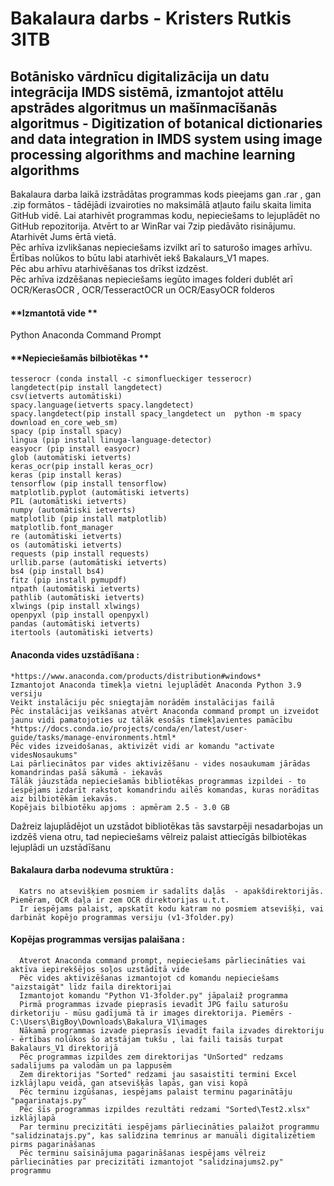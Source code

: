 # Bakalaura darbs - Kristers Rutkis 3ITB
## Botānisko vārdnīcu digitalizācija un datu integrācija IMDS sistēmā, izmantojot attēlu apstrādes algoritmus un mašīnmacīšanās algoritmus - Digitization of botanical dictionaries and data integration in IMDS system using image processing algorithms and machine learning algorithms

  Bakalaura darba laikā izstrādātas programmas kods pieejams gan .rar , gan .zip formātos - tādējādi izvairoties no maksimālā atļauto failu skaita limita GitHub vidē.
    Lai atarhivēt programmas kodu, nepieciešams to lejuplādēt no GitHub repozitorija. Atvērt to ar WinRar vai 7zip piedāvāto risinājumu. Atarhivēt Jums ērtā vietā.  
    Pēc arhīva izvlikšanas nepieciešams izvilkt arī to saturošo images arhīvu. Ērtības nolūkos to būtu labi atarhivēt iekš Bakalaurs_V1 mapes.  
    Pēc abu arhīvu atarhivēšanas tos drīkst izdzēst.  
    Pēc arhīva izdzēšanas nepieciešams iegūto images folderi dublēt arī OCR/KerasOCR , OCR/TesseractOCR un OCR/EasyOCR folderos  

#### **Izmantotā vide **
Python
Anaconda Command Prompt

  #### **Nepieciešamās bilbiotēkas **
    tesserocr (conda install -c simonflueckiger tesserocr)
    langdetect(pip install langdetect)
    csv(ietverts automātiski)
    spacy.language(ietverts spacy.langdetect)
    spacy.langdetect(pip install spacy_langdetect un  python -m spacy download en_core_web_sm)
    spacy (pip install spacy)
    lingua (pip install linuga-language-detector)
    easyocr (pip install easyocr)
    glob (automātiski ietverts)
    keras_ocr(pip install keras_ocr)
    keras (pip install keras)
    tensorflow (pip install tensorflow)
    matplotlib.pyplot (automātiski ietverts)
    PIL (automātiski ietverts)
    numpy (automātiski ietverts)
    matplotlib (pip install matplotlib)
    matplotlib.font_manager
    re (automātiski ietverts)
    os (automātiski ietverts)
    requests (pip install requests)
    urllib.parse (automātiski ietverts)
    bs4 (pip install bs4)
    fitz (pip install pymupdf)
    ntpath (automātiski ietverts)
    pathlib (automātiski ietverts)
    xlwings (pip install xlwings)
    openpyxl (pip install openpyxl)
    pandas (automātiski ietverts)
    itertools (automātiski ietverts)
  
  #### **Anaconda vides uzstādīšana :**
    *https://www.anaconda.com/products/distribution#windows*
    Izmantojot Anaconda tīmekļa vietni lejuplādēt Anaconda Python 3.9 versiju
    Veikt instalāciju pēc sniegtajām norādēm instalācijas failā
    Pēc instalācijas veikšanas atvērt Anaconda command prompt un izveidot jaunu vidi pamatojoties uz tālāk esošās tīmekļavientes pamācību
    *https://docs.conda.io/projects/conda/en/latest/user-guide/tasks/manage-environments.html*
    Pēc vides izveidošanas, aktivizēt vidi ar komandu "activate videsNosaukums"
    Lai pārliecinātos par vides aktivizēšanu - vides nosaukumam jārādas komandrindas pašā sākumā - iekavās
    Tālāk jāuzstāda nepieciešamās bibliotēkas programmas izpildei - to iespējams izdarīt rakstot komandrindu ailēs komandas, kuras norādītas aiz bilbiotēkām iekavās.
    Kopējais bilbiotēku apjoms : apmēram 2.5 - 3.0 GB

  Dažreiz lajuplādējot un uzstādot bibliotēkas tās savstarpēji nesadarbojas un izdzēš viena otru, tad nepieciešams vēlreiz palaist attiecīgās bilbiotēkas lejuplādi un uzstādīšanu
  
  #### **Bakalaura darba nodevuma struktūra :** 
      Katrs no atsevišķiem posmiem ir sadalīts daļās  - apakšdirektorijās. Piemēram, OCR daļa ir zem OCR direktorijas u.t.t.
      Ir iespējams palaist, apskatīt kodu katram no posmiem atsevišķi, vai darbināt kopējo programmas versiju (v1-3folder.py)
      
  #### **Kopējas programmas versijas palaišana** :
      Atverot Anaconda command prompt, nepieciešams pārliecināties vai aktīva iepirekšējos soļos uzstādītā vide
      Pēc vides aktivizēšanas izmantojot cd komandu nepieciešams "aizstaigāt" līdz faila direktorijai
      Izmantojot komandu "Python V1-3folder.py" jāpalaiž programma
      Pirmā programmas izvade pieprasīs ievadīt JPG failu saturošu dirketoriju - mūsu gadījumā tā ir images direktorija. Piemērs - C:\Users\BigBoy\Downloads\Bakalura_V1\images
      Nākamā programmas izvade pieprasīs ievadīt faila izvades direktoriju - ērtības nolūkos šo atstājam tukšu , lai faili taisās turpat Bakalaurs_V1 direktorijā
      Pēc programmas izpildes zem direktorijas "UnSorted" redzams sadalījums pa valodām un pa lappusēm
      Zem direktorijas "Sorted" redzami jau sasaistīti termini Excel izklājlapu veidā, gan atsevišķās lapās, gan visi kopā
      Pēc terminu izgūšanas, iespējams palaist terminu pagarinātāju "pagarinatajs.py"
      Pēc šīs programmas izpildes rezultāti redzami "Sorted\Test2.xlsx" izklājlapā
      Par terminu precizitāti iespējams pārliecināties palaižot programmu "salidzinatajs.py", kas salīdzina temrinus ar manuāli digitalizētiem pirms pagarināšanas
      Pēc terminu saīsinājuma pagarināšanas iespējams vēlreiz pārliecināties par precizitāti izmantojot "salidzinajums2.py" programmu
      
      
  
